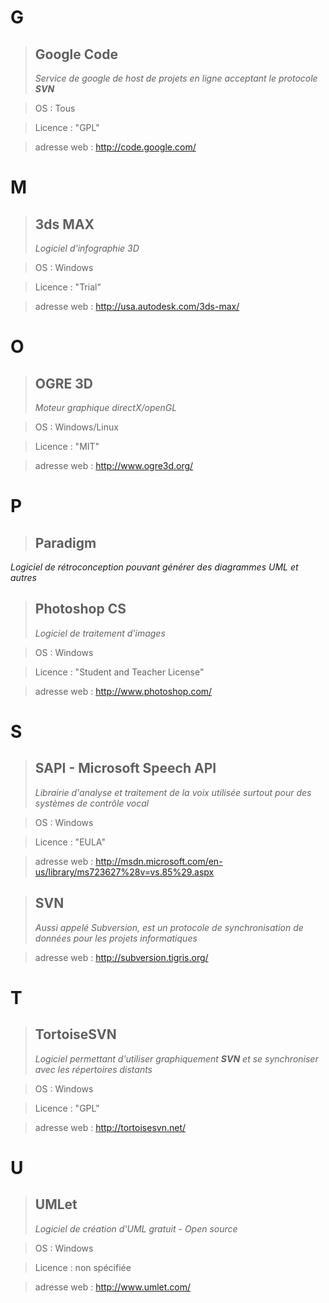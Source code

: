 # G #

> ## Google Code ##
> _Service de google de host de projets en ligne acceptant le protocole **SVN**_

> OS : Tous

> Licence : "GPL"

> adresse web : http://code.google.com/

# M #

> ## 3ds MAX ##
> _Logiciel d'infographie 3D_

> OS : Windows

> Licence : "Trial"

> adresse web : http://usa.autodesk.com/3ds-max/

# O #

> ## OGRE 3D ##
> _Moteur graphique directX/openGL_

> OS : Windows/Linux

> Licence : "MIT"

> adresse web : http://www.ogre3d.org/

# P #

> ## Paradigm ##
_Logiciel de rétroconception pouvant générer des diagrammes UML et autres_

> ## Photoshop CS ##
> _Logiciel de traitement d'images_

> OS : Windows

> Licence : "Student and Teacher License"

> adresse web : http://www.photoshop.com/

# S #

> ## SAPI - Microsoft Speech API ##
> _Librairie d'analyse et traitement de la voix utilisée surtout pour des systèmes de contrôle vocal_

> OS : Windows

> Licence : "EULA"

> adresse web : http://msdn.microsoft.com/en-us/library/ms723627%28v=vs.85%29.aspx

> ## SVN ##
> _Aussi appelé Subversion, est un protocole de synchronisation de données pour les projets informatiques_

> adresse web : http://subversion.tigris.org/

# T #

> ## TortoiseSVN ##
> _Logiciel permettant d'utiliser graphiquement **SVN** et se synchroniser avec les répertoires distants_

> OS : Windows

> Licence : "GPL"

> adresse web : http://tortoisesvn.net/

# U #

> ## UMLet ##
> _Logiciel de création d'UML gratuit - Open source_

> OS : Windows

> Licence : non spécifiée

> adresse web : http://www.umlet.com/